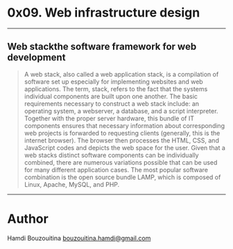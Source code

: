 # 0x09. Web infrastructure design
---------------------------------------------------------------------------------
## Web stackthe software framework for web development

>A web stack, also called a web application stack, is a compilation of software set up especially for 
>implementing websites and web applications. The term, stack, refers to the fact that the systems individual 
>components are built upon one another. The basic requirements necessary to construct a web stack include: an 
>operating system, a webserver, a database, and a script interpreter. Together with the proper server hardware, 
>this bundle of IT components ensures that necessary information about corresponding web projects is forwarded to 
>requesting clients (generally, this is the internet browser). The browser then processes the HTML, CSS, and 
>JavaScript codes and depicts the web space for the user. Given that a web stacks distinct software components 
>can be individually combined, there are numerous variations possible that can be used for many different 
>application cases. The most popular software combination is the open source bundle LAMP, which is composed of 
>Linux, Apache, MySQL, and PHP. 

------------------------------------------------------------------
# Author
Hamdi Bouzouitina bouzouitina.hamdi@gmail.com
